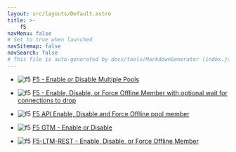 ```yaml
---
layout: src/layouts/Default.astro
title: >-
    f5
navMenu: false
# Set to true when launched
navSitemap: false
navSearch: false
# This file is auto-generated by docs/tools/MarkdownGenerator (index.js)
---
```


<ul>

<li>

![f5](https://i.octopus.com/library/step-templates/f5.png) [F5 - Enable or Disable Multiple Pools](/integrations/f5/f5-enable-or-disable-multiple-pools)

</li>
        
<li>

![f5](https://i.octopus.com/library/step-templates/f5.png) [F5 - Enable, Disable, or Force Offline Member with optional wait for connections to drop](/integrations/f5/f5-enable%2C-disable%2C-or-force-offline-member-with-optional-wait-for-connections-to-drop)

</li>
        
<li>

![f5](https://i.octopus.com/library/step-templates/f5.png) [F5 API Enable, Disable and Force Offline pool member](/integrations/f5/f5-api-enable%2C-disable-and-force-offline-pool-member)

</li>
        
<li>

![f5](https://i.octopus.com/library/step-templates/f5.png) [F5 GTM - Enable or Disable](/integrations/f5/f5-gtm-enable-or-disable)

</li>
        
<li>

![f5](https://i.octopus.com/library/step-templates/f5.png) [F5-LTM-REST - Enable, Disable, or Force Offline Member](/integrations/f5/f5-ltm-rest-enable%2C-disable%2C-or-force-offline-member)

</li>
        
</ul>
